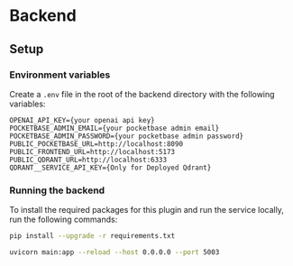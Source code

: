# Backend

## Setup

### Environment variables

Create a `.env` file in the root of the backend directory with the following variables:

```
OPENAI_API_KEY={your openai api key}
POCKETBASE_ADMIN_EMAIL={your pocketbase admin email}
POCKETBASE_ADMIN_PASSWORD={your pocketbase admin password}
PUBLIC_POCKETBASE_URL=http://localhost:8090
PUBLIC_FRONTEND_URL=http://localhost:5173
PUBLIC_QDRANT_URL=http://localhost:6333
QDRANT__SERVICE_API_KEY={Only for Deployed Qdrant}
```

### Running the backend

To install the required packages for this plugin and run the service locally, run the following commands:

```bash
pip install --upgrade -r requirements.txt

uvicorn main:app --reload --host 0.0.0.0 --port 5003
```
